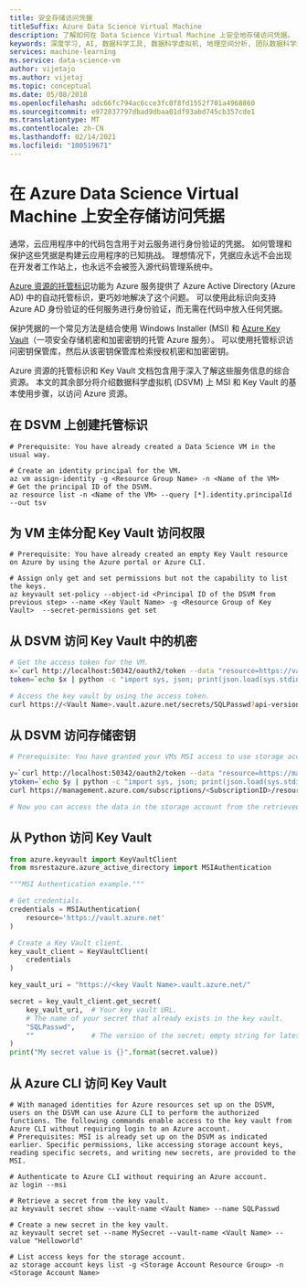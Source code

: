 ```yaml
---
title: 安全存储访问凭据
titleSuffix: Azure Data Science Virtual Machine
description: 了解如何在 Data Science Virtual Machine 上安全地存储访问凭据。 你将了解如何使用托管服务标识和 Azure Key Vault 存储访问凭据。
keywords: 深度学习, AI, 数据科学工具, 数据科学虚拟机, 地理空间分析, 团队数据科学过程
services: machine-learning
ms.service: data-science-vm
author: vijetajo
ms.author: vijetaj
ms.topic: conceptual
ms.date: 05/08/2018
ms.openlocfilehash: adc66fc794ac6cce3fc0f8fd1552f701a4968860
ms.sourcegitcommit: e972837797dbad9dbaa01df93abd745cb357cde1
ms.translationtype: MT
ms.contentlocale: zh-CN
ms.lasthandoff: 02/14/2021
ms.locfileid: "100519671"
---
```

# <a name="store-access-credentials-securely-on-an-azure-data-science-virtual-machine"></a>在 Azure Data Science Virtual Machine 上安全存储访问凭据

通常，云应用程序中的代码包含用于对云服务进行身份验证的凭据。 如何管理和保护这些凭据是构建云应用程序的已知挑战。 理想情况下，凭据应永远不会出现在开发者工作站上，也永远不会被签入源代码管理系统中。

[Azure 资源的托管标识](../../active-directory/managed-identities-azure-resources/overview.md)功能为 Azure 服务提供了 Azure Active Directory (Azure AD) 中的自动托管标识，更巧妙地解决了这个问题。 可以使用此标识向支持 Azure AD 身份验证的任何服务进行身份验证，而无需在代码中放入任何凭据。

保护凭据的一个常见方法是结合使用 Windows Installer (MSI) 和 [Azure Key Vault](../../key-vault/index.yml)（一项安全存储机密和加密密钥的托管 Azure 服务）。 可以使用托管标识访问密钥保管库，然后从该密钥保管库检索授权机密和加密密钥。

Azure 资源的托管标识和 Key Vault 文档包含用于深入了解这些服务信息的综合资源。 本文的其余部分将介绍数据科学虚拟机 (DSVM) 上 MSI 和 Key Vault 的基本使用步骤，以访问 Azure 资源。 

## <a name="create-a-managed-identity-on-the-dsvm"></a>在 DSVM 上创建托管标识

```azurecli-interactive
# Prerequisite: You have already created a Data Science VM in the usual way.

# Create an identity principal for the VM.
az vm assign-identity -g <Resource Group Name> -n <Name of the VM>
# Get the principal ID of the DSVM.
az resource list -n <Name of the VM> --query [*].identity.principalId --out tsv
```

## <a name="assign-key-vault-access-permissions-to-a-vm-principal"></a>为 VM 主体分配 Key Vault 访问权限

```azurecli-interactive
# Prerequisite: You have already created an empty Key Vault resource on Azure by using the Azure portal or Azure CLI.

# Assign only get and set permissions but not the capability to list the keys.
az keyvault set-policy --object-id <Principal ID of the DSVM from previous step> --name <Key Vault Name> -g <Resource Group of Key Vault>  --secret-permissions get set
```

## <a name="access-a-secret-in-the-key-vault-from-the-dsvm"></a>从 DSVM 访问 Key Vault 中的机密

```bash
# Get the access token for the VM.
x=`curl http://localhost:50342/oauth2/token --data "resource=https://vault.azure.net" -H Metadata:true`
token=`echo $x | python -c "import sys, json; print(json.load(sys.stdin)['access_token'])"`

# Access the key vault by using the access token.
curl https://<Vault Name>.vault.azure.net/secrets/SQLPasswd?api-version=2016-10-01 -H "Authorization: Bearer $token"
```

## <a name="access-storage-keys-from-the-dsvm"></a>从 DSVM 访问存储密钥

```bash
# Prerequisite: You have granted your VMs MSI access to use storage account access keys based on instructions at https://docs.microsoft.com/azure/active-directory/managed-service-identity/tutorial-linux-vm-access-storage. This article describes the process in more detail.

y=`curl http://localhost:50342/oauth2/token --data "resource=https://management.azure.com/" -H Metadata:true`
ytoken=`echo $y | python -c "import sys, json; print(json.load(sys.stdin)['access_token'])"`
curl https://management.azure.com/subscriptions/<SubscriptionID>/resourceGroups/<ResourceGroup of Storage account>/providers/Microsoft.Storage/storageAccounts/<Storage Account Name>/listKeys?api-version=2016-12-01 --request POST -d "" -H "Authorization: Bearer $ytoken"

# Now you can access the data in the storage account from the retrieved storage account keys.
```

## <a name="access-the-key-vault-from-python"></a>从 Python 访问 Key Vault

```python
from azure.keyvault import KeyVaultClient
from msrestazure.azure_active_directory import MSIAuthentication

"""MSI Authentication example."""

# Get credentials.
credentials = MSIAuthentication(
    resource='https://vault.azure.net'
)

# Create a Key Vault client.
key_vault_client = KeyVaultClient(
    credentials
)

key_vault_uri = "https://<key Vault Name>.vault.azure.net/"

secret = key_vault_client.get_secret(
    key_vault_uri,  # Your key vault URL.
    # The name of your secret that already exists in the key vault.
    "SQLPasswd",
    ""              # The version of the secret; empty string for latest.
)
print("My secret value is {}".format(secret.value))
```

## <a name="access-the-key-vault-from-azure-cli"></a>从 Azure CLI 访问 Key Vault

```azurecli-interactive
# With managed identities for Azure resources set up on the DSVM, users on the DSVM can use Azure CLI to perform the authorized functions. The following commands enable access to the key vault from Azure CLI without requiring login to an Azure account.
# Prerequisites: MSI is already set up on the DSVM as indicated earlier. Specific permissions, like accessing storage account keys, reading specific secrets, and writing new secrets, are provided to the MSI.

# Authenticate to Azure CLI without requiring an Azure account. 
az login --msi

# Retrieve a secret from the key vault. 
az keyvault secret show --vault-name <Vault Name> --name SQLPasswd

# Create a new secret in the key vault.
az keyvault secret set --name MySecret --vault-name <Vault Name> --value "Helloworld"

# List access keys for the storage account.
az storage account keys list -g <Storage Account Resource Group> -n <Storage Account Name>
```